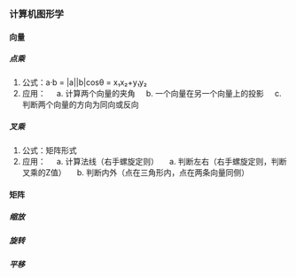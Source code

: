 ### 计算机图形学

#### 向量
##### 点乘
1. 公式：a·b = |a||b|cosθ = x₁x₂+y₁y₂
2. 应用：
    a. 计算两个向量的夹角
    b. 一个向量在另一个向量上的投影
    c. 判断两个向量的方向为同向或反向
##### 叉乘
1. 公式：矩阵形式
2. 应用：
    a. 计算法线（右手螺旋定则）
    a. 判断左右（右手螺旋定则，判断叉乘的Z值）
    b. 判断内外（点在三角形内，点在两条向量同侧）

#### 矩阵
##### 缩放
##### 旋转
##### 平移
